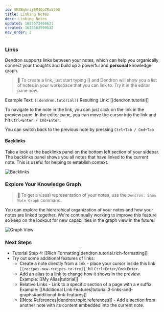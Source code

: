 ```yaml
---
id: 9MZBqhrijEM4QpZRa5t08
title: Linking Notes
desc: Linking Notes
updated: 1625573468621
created: 1625563999532
nav_order: 2
---
```


### Links

Dendron supports links between your notes, which can help you organically connect your thoughts and build up a powerful and **personal** knowledge graph.

> 🌱 To create a link, just start typing [[ and Dendron will show you a list of notes in your workspace that you can link to. Try it in the editor pane now.

Example Text: `[[dendron.tutorial]]`
Resulting Link: [[dendron.tutorial]]

To navigate to the note in the link, you can just click on the link in the preview pane. In the editor pane, you can move the cursor into the link and hit `Ctrl+Enter / Cmd+Enter`.

You can switch back to the previous note by pressing `Ctrl+Tab / Cmd+Tab`

#### Backlinks

Take a look at the backlinks panel on the bottom left section of your sidebar. The backlinks panel shows you all notes that have linked to the current note. This is useful for helping to establish context.

![Backlinks](https://org-dendron-public-assets.s3.amazonaws.com/images/tutorial-backlinks.png)

### Explore Your Knowledge Graph

> 🌱 To get a visual representation of your notes, use the `Dendron: Show Note Graph` command.

You can explore the hierarchical organization of your notes and how your notes are linked together. We're continually working to improve this feature so keep on the lookout for new capabilities in the graph view in the future!

![Graph View](https://org-dendron-public-assets.s3.amazonaws.com/images/tutorial-graph-view.png)

### Next Steps

- Tutorial Step 4: [[Rich Formatting|dendron.tutorial.rich-formatting]]
- Try out some additional features of links:
  - Create a note directly from a link - place your cursor inside this link `[[recipes.new-recipes-to-try]]`, hit `Ctrl+Enter/Cmd+Enter`.
  - Add an alias to a link to change how it shows in the preview. Example: [[My Alias|tutorial]]
  - Relative Links - Link to a specific section of a page with a `#` suffix. Example: [[Additional Link Features|tutorial.3-links-and-graphs#additional-link-features]]
  - [[Note References|dendron.topic.references]] - Add a section from another note with its content embedded into the current note.
